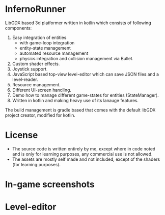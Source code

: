 # InfernoRunner

LibGDX based 3d platformer written in kotlin which consists of following components:

1. Easy integration of entities
   * with game-loop integration
   * entity-state management
   * automated resource management
   * physics integration and collision management via Bullet.
1. Custom shader effects.
1. Joystick support.
1. JavaScript based top-view level-editor which can save JSON files and a level-reader.
1. Resource management.
1. Different UI-screen handling.
1. Demo how to manage different game-states for entities (StateManager).
1. Written in kotlin and making heavy use of its lanauge features.

The build management is gradle based that comes with the default libGDX project creator, modified for kotlin.

# License
* The source code is written entirely by me, except where in code noted and is only for learning purposes, any commercial use is not allowed.
* The assets are mostly self made and not included, except of the shaders (for learning purposes).

# In-game screenshots

[](https://github.com/srad/infernorunner/raw/master/doc/screenshot/game/0.png)
[](https://github.com/srad/infernorunner/raw/master/doc/screenshot/game/8.png)
[](https://github.com/srad/infernorunner/raw/master/doc/screenshot/game/1.png)
[](https://github.com/srad/infernorunner/raw/master/doc/screenshot/game/2.png)

# Level-editor

[](https://github.com/srad/infernorunner/raw/master/doc/screenshot/editor/1.png)
[](https://github.com/srad/infernorunner/raw/master/doc/screenshot/editor/2.png)

